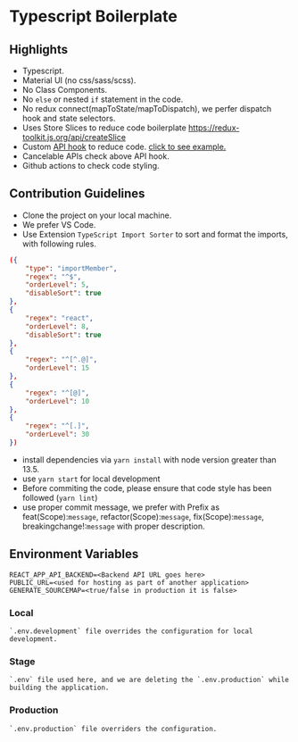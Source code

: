# Typescript Boilerplate

## Highlights

-   Typescript.
-   Material UI (no css/sass/scss).
-   No Class Components.
-   No `else` or nested `if` statement in the code.
-   No redux connect(mapToState/mapToDispatch), we perfer dispatch hook and state selectors.
-   Uses Store Slices to reduce code boilerplate https://redux-toolkit.js.org/api/createSlice
-   Custom [API hook](https://github.com/shobhit1999/Typescript-boilerplate/blob/main/src/Hooks/useService.ts) to reduce code. [click to see example.](https://github.com/shobhit1999/Typescript-boilerplate/blob/main/src/features/Home/index.tsx#L11)
-   Cancelable APIs check above API hook.
-   Github actions to check code styling.

## Contribution Guidelines

-   Clone the project on your local machine.
-   We prefer VS Code.
-   Use Extension `TypeScript Import Sorter` to sort and format the imports, with following rules.

```json
({
	"type": "importMember",
	"regex": "^$",
	"orderLevel": 5,
	"disableSort": true
},
{
	"regex": "react",
	"orderLevel": 8,
	"disableSort": true
},
{
	"regex": "^[^.@]",
	"orderLevel": 15
},
{
	"regex": "^[@]",
	"orderLevel": 10
},
{
	"regex": "^[.]",
	"orderLevel": 30
})
```

-   install dependencies via `yarn install` with node version greater than 13.5.
-   use `yarn start` for local development
-   Before commiting the code, please ensure that code style has been followed (`yarn lint`)
-   use proper commit message, we prefer with Prefix as feat(Scope):`message`, refactor(Scope):`message`, fix(Scope):`message`, breakingchange!:`message` with proper description.

## Environment Variables

```props
REACT_APP_API_BACKEND=<Backend API URL goes here>
PUBLIC_URL=<used for hosting as part of another application>
GENERATE_SOURCEMAP=<true/false in production it is false>
```

### Local

    `.env.development` file overrides the configuration for local development.

### Stage

    `.env` file used here, and we are deleting the `.env.production` while building the application.

### Production

    `.env.production` file overriders the configuration.
